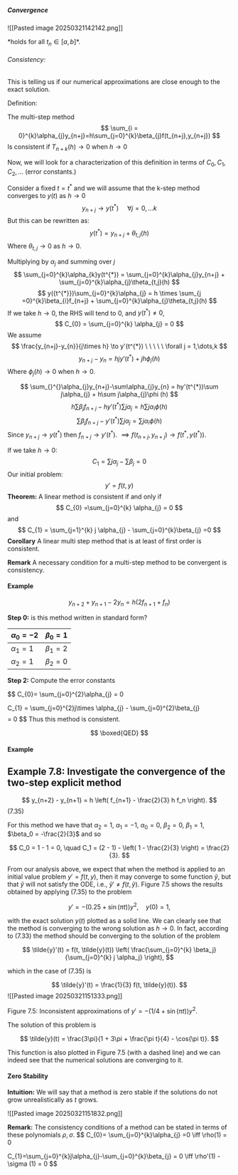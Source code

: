 ##### Convergence

![[Pasted image 20250321142142.png]]

\*holds for all $t_{n} \in [a,b]$*.

###### Consistency:

This is telling us if our numerical approximations are close enough to the exact solution.

Definition:

The multi-step method $$
\sum_{i = 0}^{k}\alpha_{j}y_{n+j}=h\sum_{j=0}^{k}\beta_{j}f(t_{n+j},y_{n+j})
$$
Is consistent if $T_{n+k}(h)\to 0$ when $h \to 0$

Now, we will look for a characterization of this definition in terms of $C_{0},C_{1},C_{2},\dots$ (error constants.)

Consider a fixed $t = t^{*}$ and we will assume that the k-step method converges to $y(t)$ as $h\to 0$ $$
y_{n+j} \to y(t^{*}) \ \ \ \ \ \forall j = 0,\dots k
$$
But this can be rewritten as: $$
y(t^{*}) = y_{n+j} + \theta_{t,j}(h)
$$
Where $\theta_{t,j} \to 0$ as $h \to 0$.

Multiplying by $\alpha_{j}$ and summing over $j$ $$
\sum_{j=0}^{k}\alpha_{k}y(t^{*}) = \sum_{j=0}^{k}\alpha_{j}y_{n+j} + \sum_{j=0}^{k}\alpha_{j}\theta_{t,j}(h)
$$ $$
y({t^{*}})\sum_{j=0}^{k}\alpha_{j} = h \times \sum_{j =0}^{k}\beta_{i}f_{n+j} + \sum_{j=0}^{k}\alpha_{j}\theta_{t,j}(h)
$$
If we take $h \to 0$, the RHS will tend to $0$, and $y(t^{*})\neq 0$, $$
C_{0} = \sum_{j=0}^{k} \alpha_{j} = 0
$$
We assume $$
\frac{y_{n+j}-y_{n}}{j\times h} \to y'(t^{*}) \ \ \ \ \ \forall j = 1,\dots,k
$$
$$
y_{n+j}-y_{n}=hjy'(t^{*})+jh\phi_{j}(h)
$$
Where $\phi_{j}(h) \to 0$ when $h \to 0$.

$$
\sum_{}^{}\alpha_{j}y_{n+j}-\sum\alpha_{j}y_{n} = hy'(t^{*})\sum j\alpha_{j} + h\sum j\alpha_{j}\phi (h)
$$
$$
h\sum\beta_{j}f_{n+j} - h y'(t^{*})\sum j \alpha_{j} = h \sum j \alpha_{i}\phi (h)
$$
$$
\sum\beta_{j}f_{n+j} -  y'(t^{*})\sum j \alpha_{j} =  \sum j \alpha_{i}\phi (h)
$$
Since $y_{n+j} \to y(t^{*})$ then $f_{n+j} \to y'(t^{*})$. $\implies f(t_{n+j},y_{n+j}) \to f(t^{*},y(t^{*}))$.

If we take $h \to 0$:
$$
C_{1}=\sum j\alpha_{j}-\sum \beta_{j} =0
$$
Our initial problem:
$$
y' = f(t,y)
$$
**Theorem:** A linear method is consistent if and only if $$
C_{0} =\sum_{j=0}^{k} \alpha_{j} = 0
$$
and
$$
C_{1} = \sum_{j=1}^{k} j \alpha_{j} - \sum_{j=0}^{k}\beta_{j} =0
$$
**Corollary** A linear multi step method that is at least of first order is consistent.

**Remark** A necessary condition for a multi-step method to be convergent is consistency.

#### Example

$$
y_{n+2}+y_{n+1}-2y_{n} = h(2f_{n+1}+f_{n})
$$

**Step 0:** is this method written in standard form?


| $\alpha_{0}=-2$ | $\beta_{0}=1$   |
| --------------- | --------------- |
| $\alpha_{1}=1$  | $\beta_{1} = 2$ |
| $\alpha_{2}=1$  | $\beta_{2}=0$   |

**Step 2:** Compute the error constants

$$
C_{0}= \sum_{j=0}^{2}\alpha_{j} = 0

$$
$$
C_{1} = \sum_{j=0}^{2}j\times \alpha_{j} - \sum_{j=0}^{2}\beta_{j}
$$
$$
= 0
$$
Thus this method is consistent.

$$
\boxed{QED}
$$
#### Example 
## Example 7.8: Investigate the convergence of the two-step explicit method

$$
y_{n+2} - y_{n+1} = h \left( f_{n+1} - \frac{2}{3} h f_n \right).
$$
(7.35)

For this method we have that $\alpha_2 = 1$, $\alpha_1 = -1$, $\alpha_0 = 0$, $\beta_2 = 0$, $\beta_1 = 1$, $\beta_0 = -\frac{2}{3}$ and so

$$
C_0 = 1 - 1 = 0, \quad C_1 = (2 - 1) - \left( 1 - \frac{2}{3} \right) = \frac{2}{3}.
$$

From our analysis above, we expect that when the method is applied to an initial value problem $y' = f(t, y)$, then it may converge to some function $\tilde{y}$, but that $\tilde{y}$ will not satisfy the ODE, i.e., $\tilde{y}' \neq f(t, \tilde{y})$. Figure 7.5 shows the results obtained by applying (7.35) to the problem 

$$
y' = -(0.25 + \sin(\pi t))y^2, \quad y(0) = 1,
$$

with the exact solution $y(t)$ plotted as a solid line. We can clearly see that the method is converging to the wrong solution as $h \to 0$. In fact, according to (7.33) the method should be converging to the solution of the problem

$$
\tilde{y}'(t) = f(t, \tilde{y}(t)) \left( \frac{\sum_{j=0}^{k} \beta_j}{\sum_{j=0}^{k} j \alpha_j} \right),
$$

which in the case of (7.35) is

$$
\tilde{y}'(t) = \frac{1}{3} f(t, \tilde{y}(t)).
$$
![[Pasted image 20250321151333.png]]

Figure 7.5: Inconsistent approximations of $y' = -(1/4 + \sin(\pi t))y^2$.

The solution of this problem is

$$
\tilde{y}(t) = \frac{3\pi}{1 + 3\pi + \frac{\pi t}{4} - \cos(\pi t)}.
$$

This function is also plotted in Figure 7.5 (with a dashed line) and we can indeed see that the numerical solutions are converging to it.

#### Zero Stability


**Intuition:** We will say that a method is zero stable if the solutions do not grow unrealistically as $t$ grows.

![[Pasted image 20250321151832.png]]

**Remark:** The consistency conditions of a method can be stated in terms of these polynomials $\rho, \sigma$.
$$
C_{0}= \sum_{j=0}^{k}\alpha_{j} =0 \iff \rho(1) = 0

$$
$$
C_{1}=\sum_{j=0}^{k}j\alpha_{j}-\sum_{j=0}^{k}\beta_{j} = 0 \iff \rho'(1) - \sigma (1) = 0
$$
